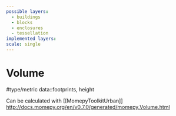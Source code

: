 ```yaml
---
possible layers:
  - buildings
  - blocks
  - enclosures
  - tessellation
implemented layers: 
scale: single
---
```

# Volume
#type/metric 
data::footprints, height

Can be calculated with [[MomepyToolkitUrban]]
http://docs.momepy.org/en/v0.7.0/generated/momepy.Volume.html
